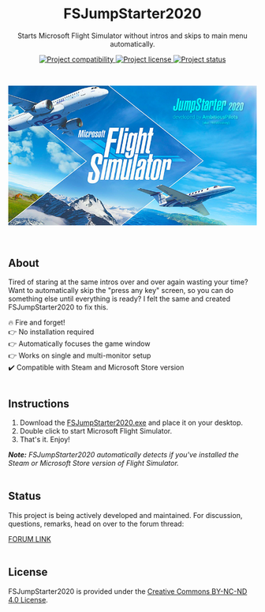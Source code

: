 <h1 align="center">FSJumpStarter2020</h1>

<p align="center">Starts Microsoft Flight Simulator without intros and skips to main menu automatically.</p>

<p align="center">
  <a href="https://www.flightsimulator.com/">
    <img src="https://img.shields.io/badge/Microsoft-FS%202020-blue.svg" alt="Project compatibility" />
  </a>
  <a href="#license">
    <img src="https://img.shields.io/static/v1?style=flat&logo=creative%20commons&label=license&message=by-nc-nd&color=f8722a" alt="Project license" />
  </a>
  <a href="#status">
    <img src="https://img.shields.io/badge/status-active-brightgreen.svg" alt="Project status" />
  </a>
</p>

<br>

<p align="center">
  <a href="./.github/hero.jpg">
    <img src="./.github/hero.jpg" alt="Project Hero Image" />
  </a>
</p>

<br>

## About
Tired of staring at the same intros over and over again wasting your time? Want to automatically skip the "press any key" screen, so you can do something else until everything is ready? I felt the same and created FSJumpStarter2020 to fix this.

:fire: Fire and forget! <br>
:point_right: No installation required <br>
:point_right: Automatically focuses the game window <br>
:point_right: Works on single and multi-monitor setup <br>
:heavy_check_mark: Compatible with Steam and Microsoft Store version <br>
<br>

## Instructions
1. Download the [FSJumpStarter2020.exe](./FSJumpStarter2020.exe) and place it on your desktop. 
2. Double click to start Microsoft Flight Simulator. 
3. That's it. Enjoy! 

***Note:** FSJumpStarter2020 automatically detects if you've installed the Steam or Microsoft Store version of Flight Simulator.*
<br><br>

## Status
This project is being actively developed and maintained. For discussion, questions, remarks, head on over to the forum thread: 

[FORUM LINK](https://forums.flightsimulator.com/)
<br><br>

## License
FSJumpStarter2020 is provided under the [Creative Commons BY-NC-ND 4.0 License](https://creativecommons.org/licenses/by-nc-nd/4.0/).
